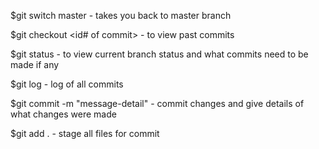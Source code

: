 $git switch master - takes you back to master branch

$git checkout <id# of commit> - to view past commits

$git status - to view current branch status and what commits need to be made if any

$git log - log of all commits

$git commit -m "message-detail" - commit changes and give details of what changes were made

$git add . - stage all files for commit
